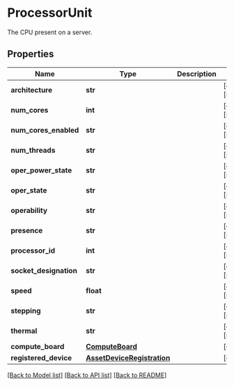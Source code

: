 # ProcessorUnit

The CPU present on a server. 
## Properties
Name | Type | Description | Notes
------------ | ------------- | ------------- | -------------
**architecture** | **str** |  | [optional] [readonly] 
**num_cores** | **int** |  | [optional] [readonly] 
**num_cores_enabled** | **str** |  | [optional] [readonly] 
**num_threads** | **str** |  | [optional] [readonly] 
**oper_power_state** | **str** |  | [optional] [readonly] 
**oper_state** | **str** |  | [optional] [readonly] 
**operability** | **str** |  | [optional] [readonly] 
**presence** | **str** |  | [optional] [readonly] 
**processor_id** | **int** |  | [optional] [readonly] 
**socket_designation** | **str** |  | [optional] [readonly] 
**speed** | **float** |  | [optional] [readonly] 
**stepping** | **str** |  | [optional] [readonly] 
**thermal** | **str** |  | [optional] [readonly] 
**compute_board** | [**ComputeBoard**](.md) |  | [optional] 
**registered_device** | [**AssetDeviceRegistration**](.md) |  | [optional] 

[[Back to Model list]](../README.md#documentation-for-models) [[Back to API list]](../README.md#documentation-for-api-endpoints) [[Back to README]](../README.md)


